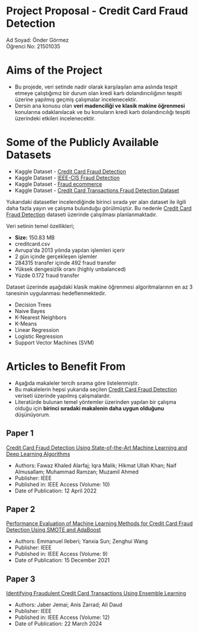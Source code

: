 # Project Proposal - Credit Card Fraud Detection

Ad Soyad: Önder Görmez  
Öğrenci No: 21501035

# Aims of the Project
* Bu projede, veri setinde nadir olarak karşılaşılan ama aslında tespit etmeye çalıştığımız bir durum olan kredi kartı dolandırıcılığının tespiti üzerine yapılmış geçmiş çalışmalar incelenecektir.  
* Dersin ana konusu olan **veri madenciliği ve klasik makine öğrenmesi** konularına odaklanılacak ve bu konuların kredi kartı dolandırıcılığı tespiti üzerindeki etkileri incelenecektir.

# Some of the Publicly Available Datasets
* Kaggle Dataset - [Credit Card Fraud Detection](https://www.kaggle.com/datasets/mlg-ulb/creditcardfraud/data)
* Kaggle Dataset - [IEEE-CIS Fraud Detection](https://www.kaggle.com/competitions/ieee-fraud-detection/overview)
* Kaggle Dataset - [Fraud ecommerce](https://www.kaggle.com/datasets/vbinh002/fraud-ecommerce)
* Kaggle Dataset - [Credit Card Transactions Fraud Detection Dataset](https://www.kaggle.com/datasets/kartik2112/fraud-detection)

Yukarıdaki datasetler incelendiğinde birinci sırada yer alan dataset ile ilgili daha fazla yayın ve çalışma bulunduğu görülmüştür. Bu nedenle [Credit Card Fraud Detection](https://www.kaggle.com/datasets/mlg-ulb/creditcardfraud/data) dataseti üzerinde çalışılması planlanmaktadır.


Veri setinin temel özellikleri;
* **Size:** 150.83 MB
* creditcard.csv
* Avrupa'da 2013 yılında yapılan işlemleri içerir
* 2 gün içinde gerçekleşen işlemler
* 284315 transfer içinde 492 fraud transfer
* Yüksek dengesizlik oranı (highly unbalanced)
* Yüzde 0.172 fraud transfer

Dataset üzerinde aşağıdaki klasik makine öğrenmesi algoritmalarının en az 3 tanesinin uygulanması hedeflenmektedir.
* Decision Trees
* Naive Bayes
* K-Nearest Neighbors
* K-Means
* Linear Regression
* Logistic Regression
* Support Vector Machines (SVM)

# Articles to Benefit From

* Aşağıda makaleler tercih sırama göre listelenmiştir.
* Bu makalelerin hepsi yukarıda seçilen [Credit Card Fraud Detection](https://www.kaggle.com/datasets/mlg-ulb/creditcardfraud/data) veriseti üzerinde yapılmış çalışmalardır.
* Literatürde bulunan temel yöntemler üzerinden yapılan bir çalışma olduğu için **birinci sıradaki makalenin daha uygun olduğunu** düşünüyorum.

## Paper 1

[Credit Card Fraud Detection Using State-of-the-Art Machine Learning and Deep Learning Algorithms](https://ieeexplore.ieee.org/document/9755930)
  * Authors: Fawaz Khaled Alarfaj; Iqra Malik; Hikmat Ullah Khan; Naif Almusallam; Muhammad Ramzan; Muzamil Ahmed
  * Publisher: IEEE
  * Published in: IEEE Access (Volume: 10)
  * Date of Publication: 12 April 2022

## Paper 2

[Performance Evaluation of Machine Learning Methods for Credit Card Fraud Detection Using SMOTE and AdaBoost](https://ieeexplore.ieee.org/document/9651991)
* Authors: Emmanuel Ileberi; Yanxia Sun; Zenghui Wang
* Publisher: IEEE
* Published in: IEEE Access (Volume: 9)
* Date of Publication: 15 December 2021

## Paper 3

[Identifying Fraudulent Credit Card Transactions Using Ensemble Learning](https://ieeexplore.ieee.org/document/10477993)
  * Authors: Jaber Jemai; Anis Zarrad; Ali Daud
  * Publisher: IEEE
  * Published in: IEEE Access (Volume: 12)
  * Date of Publication: 22 March 2024
